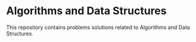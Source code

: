 # Algorithms and Data Structures
This repository contains problems solutions related to Algorithms and Data Structures.
